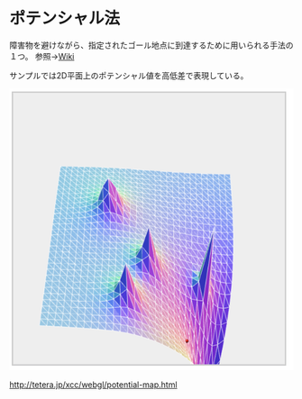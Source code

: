 # ポテンシャル法

障害物を避けながら、指定されたゴール地点に到達するために用いられる手法の１つ。
参照→[Wiki](https://github.com/Takahiro-Kunii/potential/wiki)

サンプルでは2D平面上のポテンシャル値を高低差で表現している。

![](https://github.com/Takahiro-Kunii/potential/blob/master/doc/screen-shot-01.png?raw=true)

http://tetera.jp/xcc/webgl/potential-map.html
